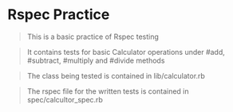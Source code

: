 # Rspec Practice

> This is a basic practice of Rspec testing

> It contains tests for basic Calculator operations under #add, #subtract, #multiply and #divide methods

> The class being tested is contained in lib/calculator.rb

> The rspec file for the written tests is contained in spec/calcultor_spec.rb
